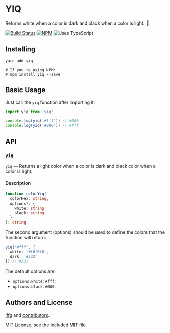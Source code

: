 # YIQ

Returns white when a color is dark and black when a color is light. 🎨

[![Build Status](https://circleci.com/gh/lffg/yiq.svg?style=svg)](https://circleci.com/gh/lffg/yiq)
[![NPM](https://img.shields.io/npm/v/yiq.svg?logo=npm)](https://npmjs.org/package/yiq)
![Uses TypeScript](https://img.shields.io/badge/Uses-Typescript-294E80.svg)

## Installing

```shell
yarn add yiq

# If you're using NPM:
# npm install yiq --save
```

## Basic Usage

Just call the `yiq` function after importing it:

```typescript
import yiq from 'yiq'

console.log(yiq('#fff')) // #000
console.log(yiq('#000')) // #fff
```

## API

### `yiq`

`yiq` — Returns a light color when a color is dark and black color when a color is light.

#### Description

```typescript
function colorYiq(
  colorHex: string,
  options?: {
    white: string
    black: string
  }
): string
```

The second argument (options) should be used to define the colors that the function will return:

```typescript
yiq('#fff', {
  white: '#f0f0f0',
  dark: '#333'
}) // #333
```

The default options are:

- `options.white`: `#fff`;
- `options.black`: `#000`.

## Authors and License

[lffg](https://github.com/lffg) and [contributors](https://github.com/lffg/yiq/graphs/contributors).

MIT License, see the included [MIT](https://github.com/lffg/yiq/blob/master/LICENSE) file.
